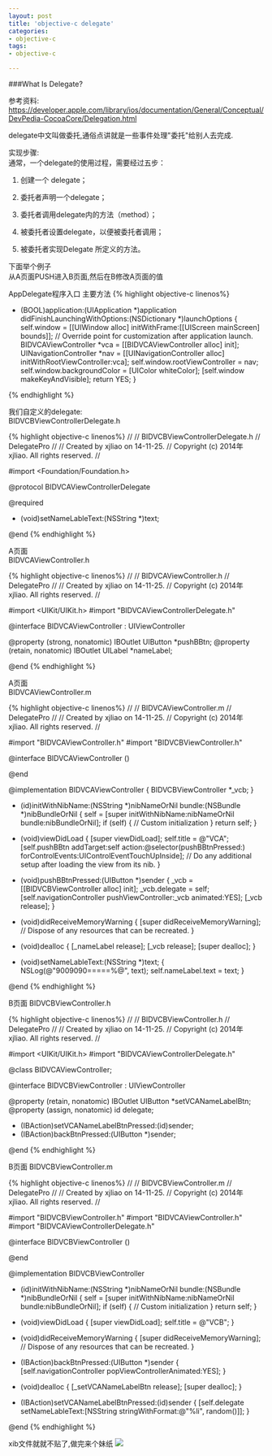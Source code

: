 ```yaml
---
layout: post
title: 'objective-c delegate'
categories:
- objective-c
tags:
- objective-c

---
```

###What Is Delegate?  

参考资料:  
<https://developer.apple.com/library/ios/documentation/General/Conceptual/DevPedia-CocoaCore/Delegation.html>  

delegate中文叫做委托,通俗点讲就是一些事件处理"委托"给别人去完成.

实现步骤:  
通常，一个delegate的使用过程，需要经过五步：

1.    创建一个 delegate；

2.    委托者声明一个delegate；

3.    委托者调用delegate内的方法（method）；

4.    被委托者设置delegate，以便被委托者调用；

5.    被委托者实现Delegate 所定义的方法。  


下面举个例子  
从A页面PUSH进入B页面,然后在B修改A页面的值

AppDelegate程序入口 主要方法
{% highlight objective-c linenos%}
- (BOOL)application:(UIApplication *)application didFinishLaunchingWithOptions:(NSDictionary *)launchOptions
{
    self.window = [[UIWindow alloc] initWithFrame:[[UIScreen mainScreen] bounds]];
    // Override point for customization after application launch.
    BIDVCAViewController *vca = [[BIDVCAViewController alloc] init];
    UINavigationController *nav = [[UINavigationController alloc] initWithRootViewController:vca];
    self.window.rootViewController = nav;
    self.window.backgroundColor = [UIColor whiteColor];
    [self.window makeKeyAndVisible];
    return YES;
}

{% endhighlight %}

我们自定义的delegate:  
BIDVCBViewControllerDelegate.h  

{% highlight objective-c linenos%}
//
//  BIDVCBViewControllerDelegate.h
//  DelegatePro
//
//  Created by xjliao on 14-11-25.
//  Copyright (c) 2014年 xjliao. All rights reserved.
//

#import <Foundation/Foundation.h>

@protocol BIDVCAViewControllerDelegate <NSObject>

@required
- (void)setNameLableText:(NSString *)text;

@end
{% endhighlight %}

A页面  
BIDVCAViewController.h

{% highlight objective-c linenos%}
//
//  BIDVCAViewController.h
//  DelegatePro
//
//  Created by xjliao on 14-11-25.
//  Copyright (c) 2014年 xjliao. All rights reserved.
//

#import <UIKit/UIKit.h>
#import "BIDVCAViewControllerDelegate.h"


@interface BIDVCAViewController : UIViewController <BIDVCAViewControllerDelegate>

@property (strong, nonatomic) IBOutlet UIButton *pushBBtn;
@property (retain, nonatomic) IBOutlet UILabel *nameLabel;

@end
{% endhighlight %}

A页面  
BIDVCAViewController.m

{% highlight objective-c linenos%}
//
//  BIDVCAViewController.m
//  DelegatePro
//
//  Created by xjliao on 14-11-25.
//  Copyright (c) 2014年 xjliao. All rights reserved.
//

#import "BIDVCAViewController.h"
#import "BIDVCBViewController.h"

@interface BIDVCAViewController ()

@end

@implementation BIDVCAViewController
{
    BIDVCBViewController *_vcb;
}

- (id)initWithNibName:(NSString *)nibNameOrNil bundle:(NSBundle *)nibBundleOrNil
{
    self = [super initWithNibName:nibNameOrNil bundle:nibBundleOrNil];
    if (self) {
        // Custom initialization
    }
    return self;
}

- (void)viewDidLoad
{
    [super viewDidLoad];
    self.title = @"VCA";
    [self.pushBBtn addTarget:self action:@selector(pushBBtnPressed:) forControlEvents:UIControlEventTouchUpInside];
    // Do any additional setup after loading the view from its nib.
}

- (void)pushBBtnPressed:(UIButton *)sender
{
    _vcb = [[BIDVCBViewController alloc] init];
    _vcb.delegate = self;
    [self.navigationController pushViewController:_vcb animated:YES];
    [_vcb release];
}

- (void)didReceiveMemoryWarning
{
    [super didReceiveMemoryWarning];
    // Dispose of any resources that can be recreated.
}

- (void)dealloc
{
    [_nameLabel release];
    [_vcb release];
    [super dealloc];
}

- (void)setNameLableText:(NSString *)text;
{
    NSLog(@"9009090=====%@", text);
    self.nameLabel.text = text;
}

@end
{% endhighlight %}

B页面
BIDVCBViewController.h

{% highlight objective-c linenos%}
//
//  BIDVCBViewController.h
//  DelegatePro
//
//  Created by xjliao on 14-11-25.
//  Copyright (c) 2014年 xjliao. All rights reserved.
//

#import <UIKit/UIKit.h>
#import "BIDVCAViewControllerDelegate.h"

@class BIDVCAViewController;

@interface BIDVCBViewController : UIViewController

@property (retain, nonatomic) IBOutlet UIButton *setVCANameLabelBtn;
@property (assign, nonatomic) id<BIDVCAViewControllerDelegate> delegate;

- (IBAction)setVCANameLabelBtnPressed:(id)sender;
- (IBAction)backBtnPressed:(UIButton *)sender;

@end
{% endhighlight %}

B页面
BIDVCBViewController.m

{% highlight objective-c linenos%}
//
//  BIDVCBViewController.m
//  DelegatePro
//
//  Created by xjliao on 14-11-25.
//  Copyright (c) 2014年 xjliao. All rights reserved.
//

#import "BIDVCBViewController.h"
#import "BIDVCAViewController.h"
#import "BIDVCAViewControllerDelegate.h"

@interface BIDVCBViewController ()

@end

@implementation BIDVCBViewController

- (id)initWithNibName:(NSString *)nibNameOrNil bundle:(NSBundle *)nibBundleOrNil
{
    self = [super initWithNibName:nibNameOrNil bundle:nibBundleOrNil];
    if (self) {
        // Custom initialization
    }
    return self;
}

- (void)viewDidLoad
{
    [super viewDidLoad];
    self.title = @"VCB";
}

- (void)didReceiveMemoryWarning
{
    [super didReceiveMemoryWarning];
    // Dispose of any resources that can be recreated.
}

- (IBAction)backBtnPressed:(UIButton *)sender
{
    [self.navigationController popViewControllerAnimated:YES];
}

- (void)dealloc
{
    [_setVCANameLabelBtn release];
    [super dealloc];
}

- (IBAction)setVCANameLabelBtnPressed:(id)sender
{
    [self.delegate setNameLableText:[NSString stringWithFormat:@"%li", random()]];
}

@end
{% endhighlight %}

xib文件就就不贴了,做完来个妹纸
![](http://xjliao-images.qiniudn.com/mm.jpeg)